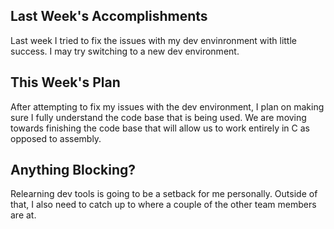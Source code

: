 ## Last Week's Accomplishments

Last week I tried to fix the issues with my dev envinronment with little success. I may try switching
to a new dev environment.

## This Week's Plan

After attempting to fix my issues with the dev environment, I plan on making sure I fully understand the code
base that is being used. We are moving towards finishing the code base that will allow us to work entirely in
C as opposed to assembly.

## Anything Blocking?

Relearning dev tools is going to be a setback for me personally. Outside of that, I also need to catch up
to where a couple of the other team members are at.